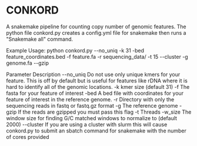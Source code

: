 # CONKORD
A snakemake pipeline for counting copy number of genomic features. The python file conkord.py creates a config.yml file for snakemake then runs a "Snakemake all" command.

Example Usage:
python conkord.py --no_uniq -k 31 -bed feature_coordinates.bed -f feature.fa -r sequencing_data/ -t 15 --cluster -g genome.fa --gzip

Parameter Description
--no_uniq  Do not use only unique kmers for your feature. This is off by default but is useful for features like rDNA where it is hard to identify all of the genomic locations.
-k  kmer size (default 31)
-f  The fasta for your feature of interest
-bed  A bed file with coordinates for your feature of interest in the reference genome.
-r  Directory with only the sequencing reads in fastq or fastq.gz format
-g  The reference genome
-gzip  If the reads are gzipped you must pass this flag
-t  Threads
-w_size  The window size for finding G/C matched windows to normalize to (default 2000)
--cluster  If you are using a cluster with slurm this will cause conkord.py to submit an sbatch command for snakemake with the number of cores provided
